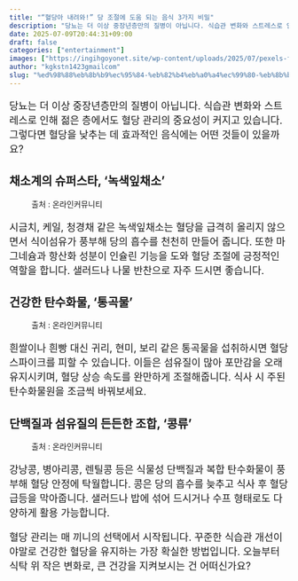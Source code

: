 ```yaml
---
title: "“혈당아 내려와!” 당 조절에 도움 되는 음식 3가지 비밀"
description: "당뇨는 더 이상 중장년층만의 질병이 아닙니다. 식습관 변화와 스트레스로 인해 젊은 층에서도 혈당 관리의 중요성이 커지고 있습니다. 그렇다면 혈당을 낮추는 데 효과적인 음식에는 어떤 것들이 있을까요?"
date: 2025-07-09T20:44:31+09:00
draft: false
categories: ["entertainment"]
images: ["https://ingihgoyonet.site/wp-content/uploads/2025/07/pexels-fotios-photos-1351238-1024x683.jpg", "https://ingihgoyonet.site/wp-content/uploads/2025/07/pexels-vie-studio-7420515-683x1024.jpg", "https://ingihgoyonet.site/wp-content/uploads/2025/07/pexels-pixabay-273838-1024x768.jpg"]
author: "kgkstn1423gmailcom"
slug: "%ed%98%88%eb%8b%b9%ec%95%84-%eb%82%b4%eb%a0%a4%ec%99%80-%eb%8b%b9-%ec%a1%b0%ec%a0%88%ec%97%90-%eb%8f%84%ec%9b%80-%eb%90%98%eb%8a%94-%ec%9d%8c%ec%8b%9d-3%ea%b0%80%ec%a7%80-%eb%b9%84"
---
```


<p style="font-size:18px">당뇨는 더 이상 중장년층만의 질병이 아닙니다. 식습관 변화와 스트레스로 인해 젊은 층에서도 혈당 관리의 중요성이 커지고 있습니다. 그렇다면 혈당을 낮추는 데 효과적인 음식에는 어떤 것들이 있을까요?</p> <h2 >채소계의 슈퍼스타, ‘녹색잎채소’</h2> <figure ><img src="https://ingihgoyonet.site/wp-content/uploads/2025/07/pexels-fotios-photos-1351238-1024x683.jpg" alt="" style="aspect-ratio:16/9;object-fit:cover"/><figcaption >출처 : 온라인커뮤니티</figcaption></figure> <p style="font-size:18px">시금치, 케일, 청경채 같은 녹색잎채소는 혈당을 급격히 올리지 않으면서 식이섬유가 풍부해 당의 흡수를 천천히 만들어 줍니다. 또한 마그네슘과 항산화 성분이 인슐린 기능을 도와 혈당 조절에 긍정적인 역할을 합니다. 샐러드나 나물 반찬으로 자주 드시면 좋습니다.</p> <h2 >건강한 탄수화물, ‘통곡물’</h2> <figure ><img src="https://ingihgoyonet.site/wp-content/uploads/2025/07/pexels-vie-studio-7420515-683x1024.jpg" alt="" style="aspect-ratio:16/9;object-fit:cover"/><figcaption >출처 : 온라인커뮤니티</figcaption></figure> <p style="font-size:18px">흰쌀이나 흰빵 대신 귀리, 현미, 보리 같은 통곡물을 섭취하시면 혈당 스파이크를 피할 수 있습니다. 이들은 섬유질이 많아 포만감을 오래 유지시키며, 혈당 상승 속도를 완만하게 조절해줍니다. 식사 시 주된 탄수화물원을 조금씩 바꿔보세요.</p> <h2 >단백질과 섬유질의 든든한 조합, ‘콩류’</h2> <figure ><img src="https://ingihgoyonet.site/wp-content/uploads/2025/07/pexels-pixabay-273838-1024x768.jpg" alt="" style="aspect-ratio:16/9;object-fit:cover"/><figcaption >출처 : 온라인커뮤니티</figcaption></figure> <p style="font-size:18px">강낭콩, 병아리콩, 렌틸콩 등은 식물성 단백질과 복합 탄수화물이 풍부해 혈당 안정에 탁월합니다. 콩은 당의 흡수를 늦추고 식사 후 혈당 급등을 막아줍니다. 샐러드나 밥에 섞어 드시거나 수프 형태로도 다양하게 활용 가능합니다.</p> <p style="font-size:18px">혈당 관리는 매 끼니의 선택에서 시작됩니다. 꾸준한 식습관 개선이야말로 건강한 혈당을 유지하는 가장 확실한 방법입니다. 오늘부터 식탁 위 작은 변화로, 큰 건강을 지켜보시는 건 어떠신가요?</p>